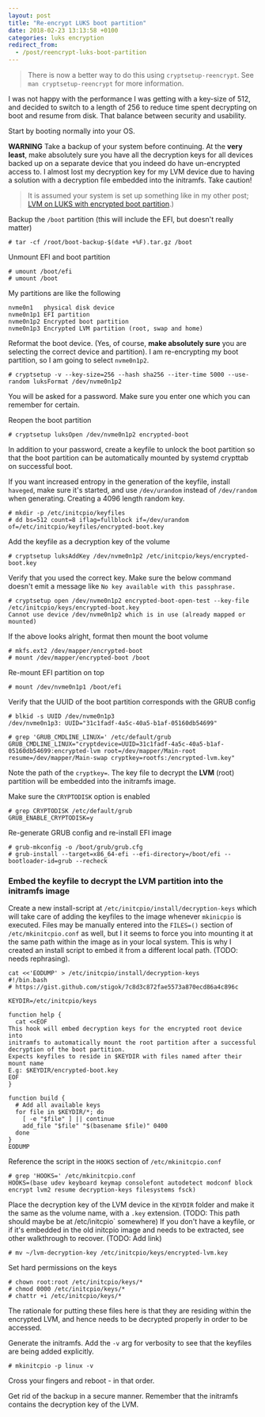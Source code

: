```yaml
---
layout: post
title: "Re-encrypt LUKS boot partition"
date: 2018-02-23 13:13:58 +0100
categories: luks encryption
redirect_from:
  - /post/reencrypt-luks-boot-partition
---
```


> There is now a better way to do this using `cryptsetup-reencrypt`.
> See `man cryptsetup-reencrypt` for more information.

I was not happy with the performance I was getting with a key-size of 512, and decided to switch to a length of 256 to reduce time spent decrypting on boot and resume from disk. That balance between security and usability.

Start by booting normally into your OS.

**WARNING** Take a backup of your system before continuing. At the **very least**, make absolutely sure you have all the decryption keys for all devices  backed up on a separate device that you indeed do have un-encrypted access to. I almost lost my decryption key for my LVM device due to having a solution with a decryption file embedded into the initramfs. Take caution!

> It is assumed your system is set up something like in my other post; [LVM on LUKS with encrypted boot partition](https://blog.stigok.com/2018/05/03/lvm-in-luks-with-encrypted-boot-partition-and-suspend-to-disk.html).)

Backup the `/boot` partition (this will include the EFI, but doesn't really matter)

    # tar -cf /root/boot-backup-$(date +%F).tar.gz /boot

Unmount EFI and boot partition

    # umount /boot/efi
    # umount /boot

My partitions are like the following

    nvme0n1   physical disk device
    nvme0n1p1 EFI partition
    nvme0n1p2 Encrypted boot partition
    nvme0n1p3 Encrypted LVM partition (root, swap and home)

Reformat the boot device. (Yes, of course, **make absolutely sure** you are selecting the correct device and partition).
I am re-encrypting my boot partition, so I am going to select `nvme0n1p2`.

    # cryptsetup -v --key-size=256 --hash sha256 --iter-time 5000 --use-random luksFormat /dev/nvme0n1p2

You will be asked for a password. Make sure you enter one which you can remember for certain.

Reopen the boot partition

    # cryptsetup luksOpen /dev/nvme0n1p2 encrypted-boot

In addition to your password, create a keyfile to unlock the boot partition so that the boot partition can be automatically mounted by systemd crypttab on successful boot.

If you want increased entropy in the generation of the keyfile, install `haveged`, make sure it's started, and use `/dev/urandom` instead of `/dev/random` when generating. Creating a 4096 length random key.

    # mkdir -p /etc/initcpio/keyfiles
    # dd bs=512 count=8 iflag=fullblock if=/dev/urandom of=/etc/initcpio/keyfiles/encrypted-boot.key

Add the keyfile as a decryption key of the volume

    # cryptsetup luksAddKey /dev/nvme0n1p2 /etc/initcpio/keys/encrypted-boot.key

Verify that you used the correct key. Make sure the below command doesn't emit a message like `No key available with this passphrase.`

    # cryptsetup open /dev/nvme0n1p2 encrypted-boot-open-test --key-file /etc/initcpio/keys/encrypted-boot.key 
    Cannot use device /dev/nvme0n1p2 which is in use (already mapped or mounted)

If the above looks alright, format then mount the boot volume

    # mkfs.ext2 /dev/mapper/encrypted-boot
    # mount /dev/mapper/encrypted-boot /boot

Re-mount EFI partition on top

    # mount /dev/nvme0n1p1 /boot/efi

Verify that the UUID of the boot partition corresponds with the GRUB config

    # blkid -s UUID /dev/nvme0n1p3
    /dev/nvme0n1p3: UUID="31c1fadf-4a5c-40a5-b1af-05160db54699"

    # grep 'GRUB_CMDLINE_LINUX=' /etc/default/grub
    GRUB_CMDLINE_LINUX="cryptdevice=UUID=31c1fadf-4a5c-40a5-b1af-05160db54699:encrypted-lvm root=/dev/mapper/Main-root resume=/dev/mapper/Main-swap cryptkey=rootfs:/encrypted-lvm.key"

Note the path of the `cryptkey=`. The key file to decrypt the **LVM** (root) partition will be embedded into the initramfs image.

Make sure the `CRYPTODISK` option is enabled

    # grep CRYPTODISK /etc/default/grub 
    GRUB_ENABLE_CRYPTODISK=y

Re-generate GRUB config and re-install EFI image

    # grub-mkconfig -o /boot/grub/grub.cfg
    # grub-install --target=x86_64-efi --efi-directory=/boot/efi --bootloader-id=grub --recheck

### Embed the keyfile to decrypt the LVM partition into the initramfs image

Create a new install-script at `/etc/initcpio/install/decryption-keys` which will take care of adding the keyfiles to the image whenever `mkinicpio` is executed.
Files may be manually entered into the `FILES=()` section of `/etc/mkinitcpio.conf` as well, but I it seems to force you into mounting it at the same path within the image as in your local system. This is why I created an install script to embed it from a different local path. (TODO: needs rephrasing).

    cat <<'EODUMP' > /etc/initcpio/install/decryption-keys
    #!/bin.bash
    # https://gist.github.com/stigok/7c8d3c872fae5573a870ecd86a4c896c
    
    KEYDIR=/etc/initcpio/keys
    
    function help {
      cat <<EOF
    This hook will embed decryption keys for the encrypted root device into
    initramfs to automatically mount the root partition after a successful
    decryption of the boot partition.
    Expects keyfiles to reside in $KEYDIR with files named after their mount name
    E.g: $KEYDIR/encrypted-boot.key
    EOF
    }
    
    function build {
      # Add all available keys
      for file in $KEYDIR/*; do
        [ -e "$file" ] || continue
        add_file "$file" "$(basename $file)" 0400
      done
    }
    EODUMP

Reference the script in the `HOOKS` section of `/etc/mkinitcpio.conf`

    # grep 'HOOKS=' /etc/mkinitcpio.conf
    HOOKS=(base udev keyboard keymap consolefont autodetect modconf block encrypt lvm2 resume decryption-keys filesystems fsck)

Place the decryption key of the LVM device in the `KEYDIR` folder and make it the same as the volume name, with a `.key` extension. (TODO: This path should maybe be at  /etc/initcpio` somewhere)
If you don't have a keyfile, or if it's embedded in the old initcpio image and needs to be extracted, see other walkthrough to recover. (TODO: Add link)

    # mv ~/lvm-decryption-key /etc/initcpio/keys/encrypted-lvm.key

Set hard permissions on the keys

    # chown root:root /etc/initcpio/keys/*
    # chmod 0000 /etc/initcpio/keys/*
    # chattr +i /etc/initcpio/keys/*

The rationale for putting these files here is that they are residing within the encrypted LVM, and hence needs to be decrypted properly in order to be accessed.

Generate the initramfs. Add the `-v` arg for verbosity to see that the keyfiles are being added explicitly.

    # mkinitcpio -p linux -v

Cross your fingers and reboot - in that order.

Get rid of the backup in a secure manner. Remember that the initramfs contains the decryption key of the LVM.